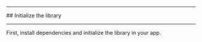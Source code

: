 <div class="sdk-hr"><hr></div>
## Initialize the library
<div class="sdk-hr"><hr></div>

First, install dependencies and initialize the library in your app.